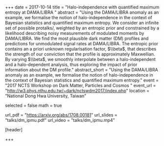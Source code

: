 +++
date = 2017-10-14
title = "Halo-independence with quantified maximum entropy at DAMA/LIBRA "
abstract = "Using the DAMA/LIBRA anomaly as an example, we formalise the notion of halo-independence in the context of Bayesian statistics and quantified maximum entropy. We consider an infinite set of possible protalks/, weighted by an entropic prior and constrained by a likelihood describing noisy measurements of modulated moments by DAMA/LIBRA. We find the most plausible dark matter (DM) profiles and predictions for unmodulated signal rates at DAMA/LIBRA. The entropic prior contains an a priori unknown regularisation factor, $\\beta$, that describes the strength of our conviction that the profile is approximately Maxwellian. By varying $\\beta$, we smoothly interpolate between a halo-independent and a halo-dependent analysis, thus exploring the impact of prior information about the DM profile."
abstract_short = "Using the DAMA/LIBRA anomaly as an example, we formalise the notion of halo-independence in the context of Bayesian statistics and quantified maximum entropy."
event = "2017 NCTS Workshop on Dark Matter, Particles and Cosmos "
event_url = "http://w3.phys.nthu.edu.tw/~dark/nctswdm2017/index.php"
location = "National Dong Hwa University, Taiwan"

selected = false
math = true

url_pdf = "https://arxiv.org/abs/1708.00181"
url_slides = "talks/dm_ipmu.pdf"
url_video = "talks/dm_ipmu.mp4"

[header]

+++
